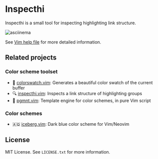 # Inspecthi
Inspecthi is a small tool for inspecting highlighting link structure.

![asciinema](https://user-images.githubusercontent.com/602961/60674017-209d6a80-9eb4-11e9-8684-1598ea94702c.gif)

See [Vim help file](https://github.com/cocopon/inspecthi.vim/blob/master/doc/inspecthi.txt) for more detailed information.


## Related projects


### Color scheme toolset
- :rainbow: [colorswatch.vim](https://github.com/cocopon/colorswatch.vim): Generates a beautiful color swatch of the current buffer
- :mag: [inspecthi.vim](https://github.com/cocopon/inspecthi.vim): Inspects a link structure of highlighting groups
- :art: [pgmnt.vim](https://github.com/cocopon/pgmnt.vim): Template engine for color schemes, in pure Vim script


### Color schemes
- :antarctica: [iceberg.vim](https://github.com/cocopon/iceberg.vim): Dark blue color scheme for Vim/Neovim


## License
MIT License. See `LICENSE.txt` for more information.
